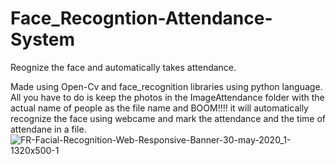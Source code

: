# Face_Recogntion-Attendance-System
Reognize the face and automatically takes attendance.

Made using Open-Cv and face_recognition libraries using python language. 
All you have to do is keep the photos in the ImageAttendance folder with the actual name of people as the file name and BOOM!!!! it will automatically recognize the face using webcame and mark the attendance and the time of attendane in a file.
![FR-Facial-Recognition-Web-Responsive-Banner-30-may-2020_1-1320x500-1](https://user-images.githubusercontent.com/76994779/175777957-5762de7e-d912-4586-9066-12af459cf1a6.jpg)
